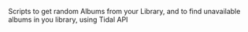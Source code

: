Scripts to get random Albums from your Library, and to find unavailable albums in you library, using Tidal API
